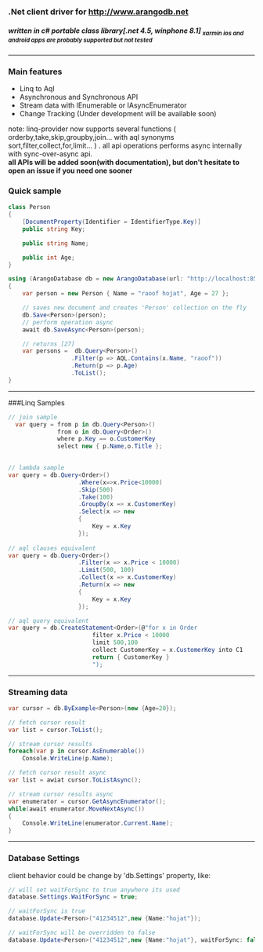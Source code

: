 ### .Net client driver for http://www.arangodb.net
##### written in c# portable class library[.net 4.5, winphone 8.1] <h8><sub>xarmin ios and android apps are probably supported but not tested</sub></h8>
<hr/>

### Main features
* Linq to Aql
* Asynchronous and Synchronous API
* Stream data with IEnumerable or IAsyncEnumerator 
* Change Tracking (Under development will be available soon)

note:
linq-provider now supports several functions ( orderby,take,skip,groupby,join... with aql synonyms sort,filter,collect,for,limit... )
. all api operations performs async internally with sync-over-async api. 
<br/><b>all APIs will be added soon(with documentation), but don't hesitate to open an issue if you need one sooner</b>

### Quick sample
```csharp
class Person
{
    [DocumentProperty(Identifier = IdentifierType.Key)]
    public string Key;

    public string Name;

    public int Age;
}

using (ArangoDatabase db = new ArangoDatabase(url: "http://localhost:8529", database: "SampleDB"))
{
    var person = new Person { Name = "raoof hojat", Age = 27 };

    // saves new document and creates 'Person' collection on the fly
    db.Save<Person>(person);
    // perform operation async
    await db.SaveAsync<Person>(person);

    // returns [27]
    var persons =  db.Query<Person>()
                  .Filter(p => AQL.Contains(x.Name, "raoof"))
                  .Return(p => p.Age)
                  .ToList();
}
```
<hr/>

###Linq Samples
```c#
// join sample
  var query = from p in db.Query<Person>()
              from o in db.Query<Order>()
              where p.Key == o.CustomerKey
              select new { p.Name,o.Title };
      
```
```c#
// lambda sample
var query = db.Query<Order>()
                    .Where(x=>x.Price<10000)
                    .Skip(500)
                    .Take(100)
                    .GroupBy(x => x.CustomerKey)
                    .Select(x => new
                    {
                        Key = x.Key
                    });
          
// aql clauses equivalent
var query = db.Query<Order>()
                    .Filter(x => x.Price < 10000)
                    .Limit(500, 100)
                    .Collect(x => x.CustomerKey)
                    .Return(x => new
                    {
                        Key = x.Key
                    });

// aql query equivalent
var query = db.CreateStatement<Order>(@"for x in Order
                        filter x.Price < 10000
                        limit 500,100
                        collect CustomerKey = x.CustomerKey into C1
                        return { CustomerKey }
                        ");
``` 
<hr/>

### Streaming data

```c#
var cursor = db.ByExample<Person>(new {Age=20});

// fetch cursor result
var list = cursor.ToList();

// stream cursor results
foreach(var p in cursor.AsEnumerable())
    Console.WriteLine(p.Name);

// fetch cursor result async
var list = awiat cursor.ToListAsync();

// stream cursor results async
var enumerator = cursor.GetAsyncEnumerator();
while(await enumerator.MoveNextAsync())
{
    Console.WriteLine(enumerator.Current.Name);
}
```

<hr/>

### Database Settings

client behavior could be change by 'db.Settings' property, like:

```c#
// will set waitForSync to true anywhere its used 
database.Settings.WaitForSync = true;

// waitForSync is true
database.Update<Person>("41234512",new {Name:"hojat"});

// waitForSync will be overridden to false
database.Update<Person>("41234512",new {Name:"hojat"}, waitForSync: false);
```
